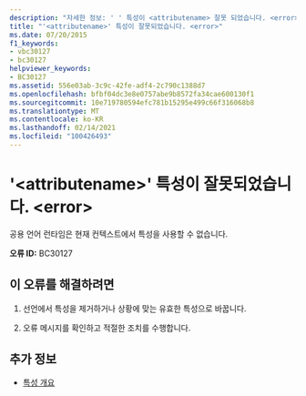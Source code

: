 ```yaml
---
description: "자세한 정보: ' ' 특성이 <attributename> 잘못 되었습니다. <error>"
title: "'<attributename>' 특성이 잘못되었습니다. <error>"
ms.date: 07/20/2015
f1_keywords:
- vbc30127
- bc30127
helpviewer_keywords:
- BC30127
ms.assetid: 556e03ab-3c9c-42fe-adf4-2c790c1388d7
ms.openlocfilehash: bfbf04dc3e8e0757abe9b8572fa34cae600130f1
ms.sourcegitcommit: 10e719780594efc781b15295e499c66f316068b8
ms.translationtype: MT
ms.contentlocale: ko-KR
ms.lasthandoff: 02/14/2021
ms.locfileid: "100426493"
---
```

# <a name="attribute-attributename-is-not-valid-error"></a>'\<attributename>' 특성이 잘못되었습니다. \<error>

공용 언어 런타임은 현재 컨텍스트에서 특성을 사용할 수 없습니다.  
  
 **오류 ID:** BC30127  
  
## <a name="to-correct-this-error"></a>이 오류를 해결하려면  
  
1. 선언에서 특성을 제거하거나 상황에 맞는 유효한 특성으로 바꿉니다.  
  
2. 오류 메시지를 확인하고 적절한 조치를 수행합니다.  
  
## <a name="see-also"></a>추가 정보

- [특성 개요](../programming-guide/concepts/attributes/index.md)
